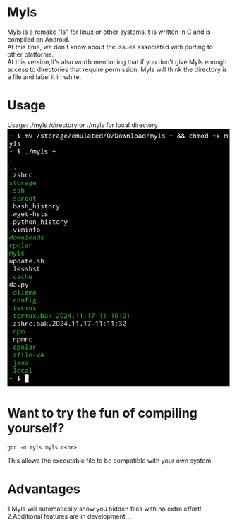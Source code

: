 # Myls
Myls is a remake "ls" for linux or other systems.It is written in C and is compiled on Android. <br>At this time, we don't know about the issues associated with porting to other platforms.<br>At this version,It's also worth mentioning that if you don't give Myls enough access to directories that require permission, Myls will think the directory is a file and label it in white.

# Usage
Usage: ./myls /directory or ./myls for local directory
![Usage](/mddata/demo.jpg "Demo")

# Want to try the fun of compiling yourself?
    gcc -o myls myls.c<br>
This allows the executable file to be compatible with your own system.

# Advantages
1.Myls will automatically show you hidden files with no extra effort!<br>
2.Additional features are in development...
